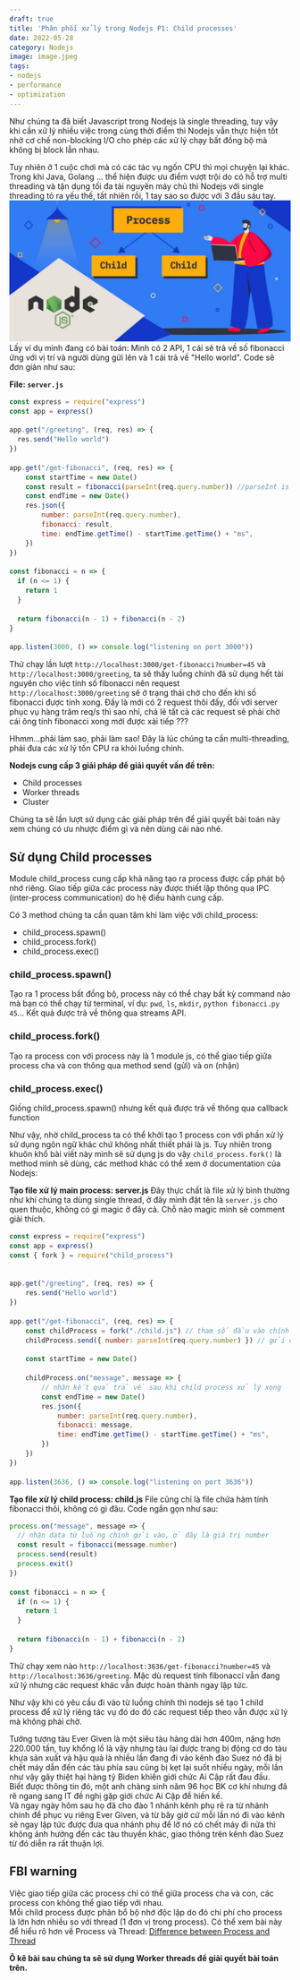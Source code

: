 ```yaml
---
draft: true
title: 'Phân phối xử lý trong Nodejs P1: Child processes'
date: 2022-05-28
category: Nodejs
image: image.jpeg
tags:
- nodejs
- performance
- optimization
---
```

Như chúng ta đã biết Javascript trong Nodejs là single threading, tuy vậy khi cần xử lý nhiều việc trong cùng thời điểm thì Nodejs vẫn thực hiện tốt nhờ cơ chế non-blocking I/O cho phép các xử lý chạy bất đồng bộ mà không bị block lẫn nhau.

Tuy nhiên ở 1 cuộc chơi mà có các tác vụ ngốn CPU thì mọi chuyện lại khác. Trong khi Java, Golang … thể hiện được ưu điểm vượt trội do có hỗ trợ multi threading và tận dụng tối đa tài nguyên máy chủ thì Nodejs với single threading tỏ ra yếu thế, tất nhiên rồi, 1 tay sao so được với 3 đầu sáu tay.
![Child processes trong Nodejs](image.jpeg)
Lấy ví dụ mình đang có bài toán:
Mình có 2 API, 1 cái sẽ trả về số fibonacci ứng với vị trí và người dùng gửi lên và 1 cái trả về "Hello world". Code sẽ đơn giản như sau:

__File: `server.js`__
```js
const express = require("express")
const app = express()

app.get("/greeting", (req, res) => {
  res.send("Hello world")
})

app.get("/get-fibonacci", (req, res) => {
    const startTime = new Date()
    const result = fibonacci(parseInt(req.query.number)) //parseInt is for converting string to number
    const endTime = new Date()
    res.json({
        number: parseInt(req.query.number),
        fibonacci: result,
        time: endTime.getTime() - startTime.getTime() + "ms",
    })
})

const fibonacci = n => {
  if (n <= 1) {
    return 1
  }

  return fibonacci(n - 1) + fibonacci(n - 2)
}

app.listen(3000, () => console.log("listening on port 3000"))
```
Thử chạy lần lượt `http://localhost:3000/get-fibonacci?number=45` và `http://localhost:3000/greeting`, ta sẽ thấy luồng chính đã sử dụng hết tài nguyên cho việc tính số fibonacci nên request `http://localhost:3000/greeting` sẽ ở trạng thái chờ cho đến khi số fibonacci được tính xong. Đấy là mới có 2 request thôi đấy, đối với server phục vụ hàng trăm req/s thì sao nhỉ, chả lẽ tất cả các request sẽ phải chờ cái ông tính fibonacci xong mới được xài tiếp ???

Hhmm...phải làm sao, phải làm sao! Đây là lúc chúng ta cần multi-threading, phải đưa các xử lý tốn CPU ra khỏi luồng chính.

__Nodejs cung cấp 3 giải pháp để giải quyết vấn đề trên:__
- Child processes
- Worker threads
- Cluster 

Chúng ta sẽ lần lượt sử dụng các giải pháp trên để giải quyết bài toán này xem chúng có ưu nhược điểm gì và nên dùng cái nào nhé.

## Sử dụng Child processes
Module child_process cung cấp khả năng tạo ra process được cấp phát bộ nhớ riêng. Giao tiếp giữa các process này được thiết lập thông qua IPC (inter-process communication) do hệ điều hành cung cấp.

Có 3 method chúng ta cần quan tâm khi làm việc với child_process:
- child_process.spawn()
- child_process.fork()
- child_process.exec()

### child_process.spawn()
Tạo ra 1 process bất đồng bộ, process này có thể chạy bất kỳ command nào mà bạn có thể chạy từ terminal, ví dụ: `pwd`, `ls`, `mkdir`, `python fibonacci.py 45`… Kết quả được trả về thông qua streams API.
### child_process.fork()
Tạo ra process con với process này là 1 module js, có thể giao tiếp giữa process cha và con thông qua method send (gửi) và on (nhận)
### child_process.exec()
Giống child_process.spawn() nhưng kết quả được trả về thông qua callback function

Như vậy, nhờ child_process ta có thể khởi tạo 1 process con với phần xử lý sử dụng ngôn ngữ khác chứ không nhất thiết phải là js. Tuy nhiên trong khuôn khổ bài viết này mình sẽ sử dụng js do vậy `child_process.fork()` là method mình sẽ dùng, các method khác có thể xem ở documentation của Nodejs:

__Tạo file xử lý main process: server.js__
Đây thực chất là file xử lý bình thường như khi chúng ta dùng single thread, ở đây mình đặt tên là `server.js` cho quen thuộc, không có gì magic ở đây cả. Chỗ nào magic mình sẽ comment giải thích.
```js
const express = require("express")
const app = express()
const { fork } = require("child_process")


app.get("/greeting", (req, res) => {
    res.send("Hello world")
})

app.get("/get-fibonacci", (req, res) => {
    const childProcess = fork("./child.js") // tham số đầu vào chính là path của file chứa code tính fibonaci 
    childProcess.send({ number: parseInt(req.query.number) }) // gửi data qua cho child process thông qua IPC
    
    const startTime = new Date()

    childProcess.on("message", message => {
        // nhận kết quả trả về sau khi child process xử lý xong
        const endTime = new Date()
        res.json({
            number: parseInt(req.query.number),
            fibonacci: message,
            time: endTime.getTime() - startTime.getTime() + "ms",
        })
    })
})

app.listen(3636, () => console.log("listening on port 3636"))
```

__Tạo file xử lý child process: child.js__
File cũng chỉ là file chứa hàm tính fibonacci thôi, không có gì đâu. Code ngắn gọn như sau:
```js
process.on("message", message => {
  // nhận data từ luồng chính gửi vào, ở đây là giá trị number
  const result = fibonacci(message.number)
  process.send(result)
  process.exit()
})

const fibonacci = n => {
  if (n <= 1) {
    return 1
  }

  return fibonacci(n - 1) + fibonacci(n - 2)
}
```

Thử chạy xem nào `http://localhost:3636/get-fibonacci?number=45` và `http://localhost:3636/greeting`. Mặc dù request tính fibonacci vẫn đang xử lý nhưng các request khác vẫn được hoàn thành ngay lập tức.

Như vậy khi có yêu cầu đi vào từ luồng chính thì nodejs sẽ tạo 1 child process để xử lý riêng tác vụ đó do đó các request tiếp theo vẫn được xử lý mà không phải chờ.


Tưởng tượng tàu Ever Given là một siêu tàu hàng dài hơn 400m, nặng hơn 220.000 tấn, tuy khổng lồ là vậy nhưng tàu lại được trang bị động cơ do tàu khựa sản xuất và hậu quả là nhiều lần đang đi vào kênh đào Suez nó đã bị chết máy dẫn đến các tàu phía sau cũng bị kẹt lại suốt nhiều ngày, mỗi lần như vậy gây thiệt hại hàng tỷ Biden khiến giới chức Ai Cập rất đau đầu.<br/>
Biết được thông tin đó, một anh chàng sinh năm 96 học BK cơ khí nhưng đã rẽ ngang sang IT đề nghị gặp giới chức Ai Cập để hiến kế.<br/>
Và ngay ngày hôm sau họ đã cho đào 1 nhánh kênh phụ rẽ ra từ nhánh chính để phục vụ riêng Ever Given, và từ bây giờ cứ mỗi lần nó đi vào kênh sẽ ngay lập tức được đưa qua nhánh phụ để lỡ nó có chết máy đi nữa thì không ảnh hưởng đến các tàu thuyền khác, giao thông trên kênh đào Suez từ đó diễn ra rất thuận lợi.

## FBI warning
Việc giao tiếp giữa các process chỉ có thể giữa process cha và con, các process con không thể giao tiếp với nhau.<br/>
Mỗi child process được phân bổ bộ nhớ độc lập do đó chi phí cho process là lớn hơn nhiều so với thread (1 đơn vị trong process). Có thể xem bài này để hiểu rõ hơn về Process và Thread: [Difference between Process and Thread](https://www.geeksforgeeks.org/difference-between-process-and-thread/)

__Ô kê bài sau chúng ta sẽ sử dụng Worker threads để giải quyết bài toán trên.__